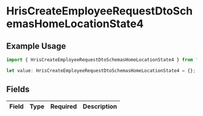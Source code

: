 # HrisCreateEmployeeRequestDtoSchemasHomeLocationState4

## Example Usage

```typescript
import { HrisCreateEmployeeRequestDtoSchemasHomeLocationState4 } from "@stackone/stackone-client-ts/sdk/models/shared";

let value: HrisCreateEmployeeRequestDtoSchemasHomeLocationState4 = {};
```

## Fields

| Field       | Type        | Required    | Description |
| ----------- | ----------- | ----------- | ----------- |